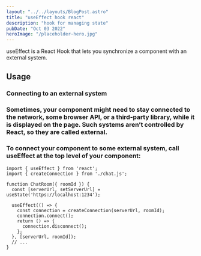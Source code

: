 ```yaml
---
layout: "../../layouts/BlogPost.astro"
title: "useEffect hook react"
description: "hook for managing state"
pubDate: "Oct 03 2022"
heroImage: "/placeholder-hero.jpg"
---
```


useEffect is a React Hook that lets you synchronize a component with an external system.

## Usage

### Connecting to an external system

### Sometimes, your component might need to stay connected to the network, some browser API, or a third-party library, while it is displayed on the page. Such systems aren’t controlled by React, so they are called external.

### To connect your component to some external system, call useEffect at the top level of your component:

```
import { useEffect } from 'react';
import { createConnection } from './chat.js';

function ChatRoom({ roomId }) {
  const [serverUrl, setServerUrl] = useState('https://localhost:1234');

  useEffect(() => {
  	const connection = createConnection(serverUrl, roomId);
    connection.connect();
  	return () => {
      connection.disconnect();
  	};
  }, [serverUrl, roomId]);
  // ...
}
```
